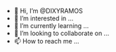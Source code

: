 - 👋 Hi, I’m @DIXYRAMOS
- 👀 I’m interested in ...
- 🌱 I’m currently learning ...
- 💞️ I’m looking to collaborate on ...
- 📫 How to reach me ...

<!---
DIXYRAMOS/DIXYRAMOS is a ✨ special ✨ repository because its `README.md` (this file) appears on your GitHub profile.
You can click the Preview link to take a look at your changes.
--->
